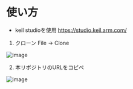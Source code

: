 # 使い方
- keil studioを使用
https://studio.keil.arm.com/

1. クローン
File → Clone

![image](https://github.com/UGOKU-Lab/UGOKU-Lite_Mbed/assets/27545627/c591c07b-0d94-4d3d-a913-5d0899cd7b39)

2. 本リポジトリのURLをコピペ

![image](https://github.com/UGOKU-Lab/UGOKU-Lite_Mbed/assets/27545627/95f2acb0-87a3-4f52-b2fb-23f8b751c46a)
